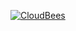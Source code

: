 [![CloudBees](http://www.cloudbees.com/sites/default/files/Button-Built-on-CB-1.png)](https://gradle-cloudbees-plugin.ci.cloudbees.com/)